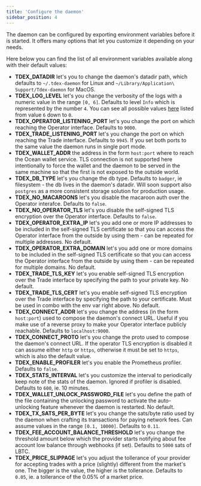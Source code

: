 ```yaml
---
title: 'Configure the daemon'
sidebar_position: 4
---
```


The daemon can be configured by exporting environment variables before it is started. It offers many options that let you customize it depending on your needs. 

Here below you can find the list of all environment variables available along with their default values:

* **TDEX_DATADIR** let's you to change the daemon's datadir path, which defaults to `~/.tdex-daemon` for Linux and `~/Library/Application\ Support/Tdex-daemon` for MacOS.
* **TDEX_LOG_LEVEL** let's you change the verbosity of the logs with a numeric value in the range `[0, 6]`. Defaults to level `Info` which is represented by the number `4`. You can see all possible values [here](https://github.com/Sirupsen/logrus#level-logging) listed from value `6` down to `0`.
* **TDEX_OPERATOR_LISTENING_PORT** let's you change the port on which reaching the Operator interface. Defaults to `9000`.
* **TDEX_TRADE_LISTENING_PORT** let's you change the port on which reaching the Trade interface. Defaults to `9945`. If you set both ports to the same value the daemon runs in single port mode.
* **TDEX_WALLET_ADDR** the address in the form `host:port` where to reach the Ocean wallet service. TLS connection is not supported here intentionally to force the wallet and the daemon to be served in the same machine so that the first is not exposed to the outside world.
* **TDEX_DB_TYPE** let's you change the db type. Defaults to `badger`, ie filesystem - the db lives in the daemon's datadir. Will soon support also `postgres` as a more consistent storage solution for production usage.
* **TDEX_NO_MACAROONS** let's you disable the macaroon auth over the Operator interafce. Defaults to `false`.
* **TDEX_NO_OPERATOR_TLS** let's you disable the self-signed TLS encryption over the Operator interface. Defaults to `false`.
* **TDEX_OPERATOR_EXTRA_IP** let's you add one or more IP addresses to be included in the self-signed TLS certificate so that you can access the Operator interface from the outside by using them - can be repeated for multiple addresses. No default.
* **TDEX_OPERATOR_EXTRA_DOMAIN** let's you add one or more domains to be included in the self-signed TLS certificate so that you can access the Operator interface from the outside by using them - can be repeated for multiple domains. No default.
* **TDEX_TRADE_TLS_KEY** let's you enable self-signed TLS encryption over the Trade interface by specifying the path to your private key. No default.
* **TDEX_TRADE_TLS_CERT** let's you enable self-signed TLS encryption over the Trade interface by specifying the path to your certificate. Must be used in combo with the env var right above. No default.
* **TDEX_CONNECT_ADDR** let's you change the address (in the form `host:port`) used to compose the daemon's connect URL. Useful if you make use of a reverse proxy to make your Operator interface publicly reachable. Defaults to `localhost:9000`.
* **TDEX_CONNECT_PROTO** let's you change the proto used to compose the daemon's connect URL. If the operator TLS encryption is disabled it can assume either `http` or `https`, otherwise it must be set to `https`, which is also the default value.
* **TDEX_ENABLE_PROFILER** let's you enable the Prometheus profiler. Defaults to `false`.
* **TDEX_STATS_INTERVAL** let's you customize the interval to periodically keep note of the stats of the daemon. Ignored if profiler is disabled. Defaults to `600`, ie. 10 minutes.
* **TDEX_WALLET_UNLOCK_PASSWORD_FILE** let's you define the path of the file containing the unlocking password to activate the auto-unlocking feature whenever the daemon is restarted. No default.
* **TDEX_TX_SATS_PER_BYTE** let's you change the sats/byte ratio used by the daemon when crafting its transactions for paying network fees. Can assume values in the range `[0.1, 10000]`. Defaults to `0.11`.
* **TDEX_FEE_ACCOUNT_BALANCE_THRESHOLD** let's you change the threshold amount below which the provider starts notifying about fee account low balance through webhooks (if set). Defaults to `5000` sats of LBTC.
* **TDEX_PRICE_SLIPPAGE** let's you adjust the tollerance of your provider for accepting trades with a price (slightly) different from the market's one. The bigger is the value, the higher is the tollerance. Defaults to `0.05`, ie. a tollerance of the 0.05% of a market price.